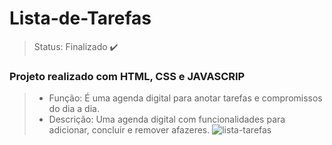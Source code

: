 <h1>Lista-de-Tarefas</h1>

> Status: Finalizado ✔️

### Projeto realizado com HTML, CSS e JAVASCRIP

> * Função: É uma agenda digital para anotar tarefas e compromissos do dia a dia.
> * Descrição: Uma agenda digital com funcionalidades para adicionar, concluir e remover afazeres.
![lista-tarefas](https://user-images.githubusercontent.com/92766572/218276321-ac4797b8-1a32-4273-b9cd-2ba3f91abc7f.png)
